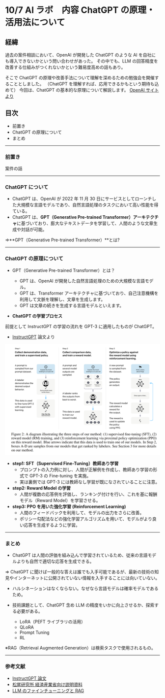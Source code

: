 # 10/7 AI ラボ　内容 ChatGPT の原理・活用法について

## 経緯

過去の案件相談において、OpenAI が開発した ChatGPT のような AI を自社にも導入できないかという問い合わせがあった。
その中でも、LLM の回答精度を改善する仕組みがつくれないかという難易度高めの話もあり。

そこで ChatGPT の原理や改善手法について理解を深めるための勉強会を開催することとしました。
（ChatGPT を理解すれば、応用できるかもという期待も込めて）
今回は、ChatGPT の基本的な原理について解説します。
[OpenAI サイトより](https://openai.com/ja-JP/index/instruction-following/)

## 目次

- 前置き
- ChatGPT の原理について
- まとめ

---

### 前置き

案件の話

---

### ChatGPT について

- ChatGPT は、OpenAI が 2022 年 11 月 30 日にサービスとしてローンチした大規模な言語モデルであり、自然言語処理のタスクにおいて高い性能を得ている。
- ChatGPT は、**GPT（Generative Pre-trained Transformer）アーキテクチャ**に基づいており、膨大なテキストデータを学習して、人間のような文章生成や対話が可能。

⇒**GPT（Generative Pre-trained Transformer）**とは?

---

### ChatGPT の原理について

- GPT（Generative Pre-trained Transformer）とは？

  - GPT は、OpenAI が開発した自然言語処理のための大規模な言語モデル。
  - GPT は、Transformer アーキテクチャに基づいており、自己注意機構を利用して文脈を理解し、文章を生成します。
  - GPT は文章の続きを生成する言語モデルといえます。

- **ChatGPT の学習プロセス**

前提として InstructGPT の学習の流れを GPT-3 に適用したものが ChatGPT。

- [InstructGPT](https://openai.com/ja-JP/index/instruction-following/) 論文より

![alt text](image.png)

- **step1: SFT（Supervised Fine-Tuning）教師あり学習**
  - プロンプトの入力例に対し、人間が正解例を作成し、教師あり学習の形式で GPT-3 の Fine-tuning を実施。
  - 実は裏側では GPT-3 には教師なし学習が既になされていることに注意。
- **step2: Reward Model の学習**
  - 人間が複数の応答例を評価し、ランキング付けを行い、これを基に報酬モデル（Reward Model）を学習させる。
- **step3: PPO を用いた強化学習 (Reinforcement Learning)**
  - 人間のフィードバックを利用して、モデルの出力をさらに改善。
  - ポリシー勾配法などの強化学習アルゴリズムを用いて、モデルがより良い応答を生成するように学習。

---

### まとめ

- ChatGPT は人間の評価を組み込んで学習されているため、従来の言語モデルよりも自然で適切な応答を生成できる。

⇒ ChatGPT に聞けば一般的な答えは誰でも入手可能であるが、最新の技術の知見やインターネットに公開されていない情報を入手することには向いていない。

- ハルシネーションはなくならない。なぜなら言語モデルは確率モデルであるため。

- 技術課題として、ChatGPT 含め LLM の精度をいかに向上させるか、探索する必要がある。
  - LoRA（PEFT ライブラリの活用）
  - QLoRA
  - Prompt Tuning
  - RL

※RAG（Retrieval Augmented Generation）は検索タスクで使用されるもの。

---

### 参考文献

- [InstructGPT 論文](https://arxiv.org/abs/2203.02155)
- [松尾研究所 経済産業省向け説明資料](https://www.meti.go.jp/shingikai/mono_info_service/digital_jinzai/pdf/008_05_00.pdf)
- [LLM のファインチューニングと RAG](https://www.ohmsha.co.jp/book/9784274231957/)
